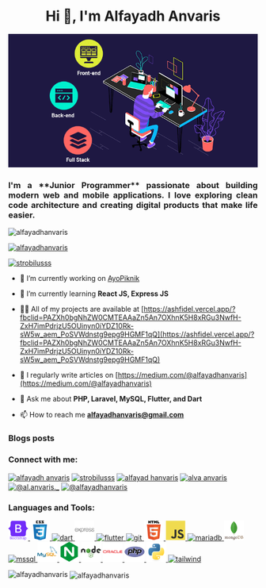 <h1 align="center">Hi 👋, I'm Alfayadh Anvaris</h1>
<img src="fullstack.gif" alt="Alfayadh Anvaris" width="800"/>
<h3 align="justify">I'm a **Junior Programmer** passionate about building modern web and mobile applications. I love exploring clean code architecture and creating digital products that make life easier.</h3>

<p align="left"> <img src="https://komarev.com/ghpvc/?username=alfayadhanvaris&label=Profile%20views&color=0e75b6&style=flat" alt="alfayadhanvaris" /> </p>

<p align="left"> <a href="https://github.com/ryo-ma/github-profile-trophy"><img src="https://github-profile-trophy.vercel.app/?username=alfayadhanvaris" alt="alfayadhanvaris" /></a> </p>

<p align="left"> <a href="https://twitter.com/strobilusss" target="blank"><img src="https://img.shields.io/twitter/follow/strobilusss?logo=twitter&style=for-the-badge" alt="strobilusss" /></a> </p>

- 🔭 I’m currently working on [AyoPiknik](https://github.com/AlfayadhAnvaris/ayo_piknik)

- 🌱 I’m currently learning **React JS, Express JS**

- 👨‍💻 All of my projects are available at [https://ashfidel.vercel.app/?fbclid=PAZXh0bgNhZW0CMTEAAaZn5An7OXhnK5H8xRGu3NwfH-ZxH7imPdrjzU5OUinyn0iYDZ10Rk-sW5w_aem_PoSVWdnstg9epg9HGMF1qQ](https://ashfidel.vercel.app/?fbclid=PAZXh0bgNhZW0CMTEAAaZn5An7OXhnK5H8xRGu3NwfH-ZxH7imPdrjzU5OUinyn0iYDZ10Rk-sW5w_aem_PoSVWdnstg9epg9HGMF1qQ)

- 📝 I regularly write articles on [https://medium.com/@alfayadhanvaris](https://medium.com/@alfayadhanvaris)

- 💬 Ask me about **PHP, Laravel, MySQL, Flutter, and Dart**

- 📫 How to reach me **alfayadhanvaris@gmail.com**

### Blogs posts
<!-- BLOG-POST-LIST:START -->
<!-- BLOG-POST-LIST:END -->

<h3 align="left">Connect with me:</h3>
<p align="left">
<a href="https://dev.to/alfayadh anvaris" target="blank"><img align="center" src="https://raw.githubusercontent.com/rahuldkjain/github-profile-readme-generator/master/src/images/icons/Social/devto.svg" alt="alfayadh anvaris" height="30" width="40" /></a>
<a href="https://twitter.com/strobilusss" target="blank"><img align="center" src="https://raw.githubusercontent.com/rahuldkjain/github-profile-readme-generator/master/src/images/icons/Social/twitter.svg" alt="strobilusss" height="30" width="40" /></a>
<a href="https://linkedin.com/in/alfayad hanvaris" target="blank"><img align="center" src="https://raw.githubusercontent.com/rahuldkjain/github-profile-readme-generator/master/src/images/icons/Social/linked-in-alt.svg" alt="alfayad hanvaris" height="30" width="40" /></a>
<a href="https://fb.com/alva anvaris" target="blank"><img align="center" src="https://raw.githubusercontent.com/rahuldkjain/github-profile-readme-generator/master/src/images/icons/Social/facebook.svg" alt="alva anvaris" height="30" width="40" /></a>
<a href="https://instagram.com/@al.anvaris._" target="blank"><img align="center" src="https://raw.githubusercontent.com/rahuldkjain/github-profile-readme-generator/master/src/images/icons/Social/instagram.svg" alt="@al.anvaris._" height="30" width="40" /></a>
<a href="https://medium.com/@alfayadhanvaris" target="blank"><img align="center" src="https://raw.githubusercontent.com/rahuldkjain/github-profile-readme-generator/master/src/images/icons/Social/medium.svg" alt="@alfayadhanvaris" height="30" width="40" /></a>
</p>

<h3 align="left">Languages and Tools:</h3>
<p align="left"> <a href="https://getbootstrap.com" target="_blank" rel="noreferrer"> <img src="https://raw.githubusercontent.com/devicons/devicon/master/icons/bootstrap/bootstrap-plain-wordmark.svg" alt="bootstrap" width="40" height="40"/> </a> <a href="https://www.w3schools.com/css/" target="_blank" rel="noreferrer"> <img src="https://raw.githubusercontent.com/devicons/devicon/master/icons/css3/css3-original-wordmark.svg" alt="css3" width="40" height="40"/> </a> <a href="https://dart.dev" target="_blank" rel="noreferrer"> <img src="https://www.vectorlogo.zone/logos/dartlang/dartlang-icon.svg" alt="dart" width="40" height="40"/> </a> <a href="https://expressjs.com" target="_blank" rel="noreferrer"> <img src="https://raw.githubusercontent.com/devicons/devicon/master/icons/express/express-original-wordmark.svg" alt="express" width="40" height="40"/> </a> <a href="https://flutter.dev" target="_blank" rel="noreferrer"> <img src="https://www.vectorlogo.zone/logos/flutterio/flutterio-icon.svg" alt="flutter" width="40" height="40"/> </a> <a href="https://git-scm.com/" target="_blank" rel="noreferrer"> <img src="https://www.vectorlogo.zone/logos/git-scm/git-scm-icon.svg" alt="git" width="40" height="40"/> </a> <a href="https://www.w3.org/html/" target="_blank" rel="noreferrer"> <img src="https://raw.githubusercontent.com/devicons/devicon/master/icons/html5/html5-original-wordmark.svg" alt="html5" width="40" height="40"/> </a> <a href="https://developer.mozilla.org/en-US/docs/Web/JavaScript" target="_blank" rel="noreferrer"> <img src="https://raw.githubusercontent.com/devicons/devicon/master/icons/javascript/javascript-original.svg" alt="javascript" width="40" height="40"/> </a> <a href="https://mariadb.org/" target="_blank" rel="noreferrer"> <img src="https://www.vectorlogo.zone/logos/mariadb/mariadb-icon.svg" alt="mariadb" width="40" height="40"/> </a> <a href="https://www.mongodb.com/" target="_blank" rel="noreferrer"> <img src="https://raw.githubusercontent.com/devicons/devicon/master/icons/mongodb/mongodb-original-wordmark.svg" alt="mongodb" width="40" height="40"/> </a> <a href="https://www.microsoft.com/en-us/sql-server" target="_blank" rel="noreferrer"> <img src="https://www.svgrepo.com/show/303229/microsoft-sql-server-logo.svg" alt="mssql" width="40" height="40"/> </a> <a href="https://www.mysql.com/" target="_blank" rel="noreferrer"> <img src="https://raw.githubusercontent.com/devicons/devicon/master/icons/mysql/mysql-original-wordmark.svg" alt="mysql" width="40" height="40"/> </a> <a href="https://www.nginx.com" target="_blank" rel="noreferrer"> <img src="https://raw.githubusercontent.com/devicons/devicon/master/icons/nginx/nginx-original.svg" alt="nginx" width="40" height="40"/> </a> <a href="https://nodejs.org" target="_blank" rel="noreferrer"> <img src="https://raw.githubusercontent.com/devicons/devicon/master/icons/nodejs/nodejs-original-wordmark.svg" alt="nodejs" width="40" height="40"/> </a> <a href="https://www.oracle.com/" target="_blank" rel="noreferrer"> <img src="https://raw.githubusercontent.com/devicons/devicon/master/icons/oracle/oracle-original.svg" alt="oracle" width="40" height="40"/> </a> <a href="https://www.php.net" target="_blank" rel="noreferrer"> <img src="https://raw.githubusercontent.com/devicons/devicon/master/icons/php/php-original.svg" alt="php" width="40" height="40"/> </a> <a href="https://www.python.org" target="_blank" rel="noreferrer"> <img src="https://raw.githubusercontent.com/devicons/devicon/master/icons/python/python-original.svg" alt="python" width="40" height="40"/> </a> <a href="https://tailwindcss.com/" target="_blank" rel="noreferrer"> <img src="https://www.vectorlogo.zone/logos/tailwindcss/tailwindcss-icon.svg" alt="tailwind" width="40" height="40"/> </a> </p>

<p><img align="left" src="https://github-readme-stats.vercel.app/api/top-langs?username=alfayadhanvaris&show_icons=true&locale=en&layout=compact&width=500" alt="alfayadhanvaris" /></p>

<p>&nbsp;<img align="center" src="https://github-readme-stats.vercel.app/api?username=alfayadhanvaris&show_icons=true&locale=en&width=500" alt="alfayadhanvaris" /></p>


<!-- <p><img align="center" src="https://github-readme-streak-stats.herokuapp.com/?user=alfayadhanvaris&" alt="alfayadhanvaris" /></p> -->

